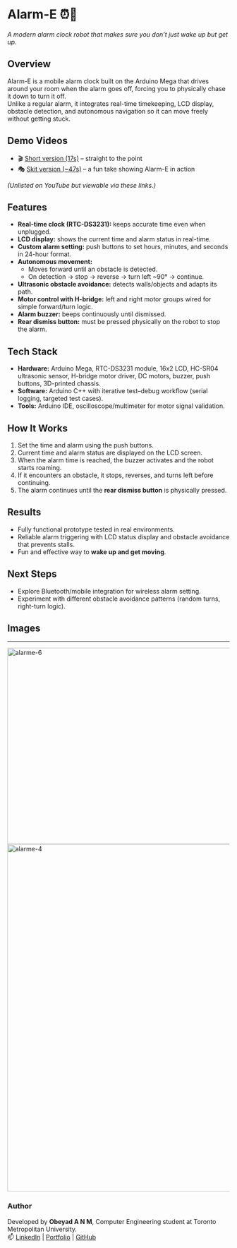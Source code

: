 # Alarm-E ⏰🤖  
*A modern alarm clock robot that makes sure you don’t just wake up but get up.*

## Overview
Alarm-E is a mobile alarm clock built on the Arduino Mega that drives around your room when the alarm goes off, forcing you to physically chase it down to turn it off.  
Unlike a regular alarm, it integrates real-time timekeeping, LCD display, obstacle detection, and autonomous navigation so it can move freely without getting stuck.

## Demo Videos
- 🎬 [Short version (17s)](https://youtu.be/4Ljw1DmDUfg) – straight to the point  
- 🎭 [Skit version (~47s)](https://youtu.be/VtErv5EelQ4) – a fun take showing Alarm-E in action  

*(Unlisted on YouTube but viewable via these links.)*

## Features
- **Real-time clock (RTC-DS3231):** keeps accurate time even when unplugged.  
- **LCD display:** shows the current time and alarm status in real-time.  
- **Custom alarm setting:** push buttons to set hours, minutes, and seconds in 24-hour format.  
- **Autonomous movement:**  
  - Moves forward until an obstacle is detected.  
  - On detection → stop → reverse → turn left ~90° → continue.  
- **Ultrasonic obstacle avoidance:** detects walls/objects and adapts its path.  
- **Motor control with H-bridge:** left and right motor groups wired for simple forward/turn logic.  
- **Alarm buzzer:** beeps continuously until dismissed.  
- **Rear dismiss button:** must be pressed physically on the robot to stop the alarm.  

## Tech Stack
- **Hardware:** Arduino Mega, RTC-DS3231 module, 16x2 LCD, HC-SR04 ultrasonic sensor, H-bridge motor driver, DC motors, buzzer, push buttons, 3D-printed chassis.  
- **Software:** Arduino C++ with iterative test–debug workflow (serial logging, targeted test cases).  
- **Tools:** Arduino IDE, oscilloscope/multimeter for motor signal validation.  

## How It Works
1. Set the time and alarm using the push buttons.  
2. Current time and alarm status are displayed on the LCD screen.  
3. When the alarm time is reached, the buzzer activates and the robot starts roaming.  
4. If it encounters an obstacle, it stops, reverses, and turns left before continuing.  
5. The alarm continues until the **rear dismiss button** is physically pressed.  

## Results
- Fully functional prototype tested in real environments.  
- Reliable alarm triggering with LCD status display and obstacle avoidance that prevents stalls.  
- Fun and effective way to **wake up and get moving**.  

## Next Steps
- Explore Bluetooth/mobile integration for wireless alarm setting.  
- Experiment with different obstacle avoidance patterns (random turns, right-turn logic).  

## Images
---
<img width="627" height="445" alt="alarme-6" src="https://github.com/user-attachments/assets/30d7d4e6-0d6c-4df0-ab05-c7200939dde0" />
<img width="1057" height="787" alt="alarme-4" src="https://github.com/user-attachments/assets/f75ba525-8721-4bc5-a3be-081910421575" />

### Author
Developed by **Obeyad A N M**, Computer Engineering student at Toronto Metropolitan University.  
📫 [LinkedIn](https://www.linkedin.com/in/obeyad-a-n-m-anowarul-6a6608236/) | [Portfolio](https://obeyadanm.netlify.app/) | [GitHub](https://github.com/Obeyad12)
